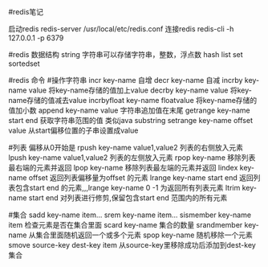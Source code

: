 #redis笔记

启动redis
redis-server /usr/local/etc/redis.conf
连接redis
redis-cli -h 127.0.0.1 -p 6379

#redis 数据结构
string 
字符串可以存储字符串，整数，浮点数
hash
list 
set 
sortedset

#redis 命令
#操作字符串
incr key-name 自增
decr key-name 自减
incrby key-name value 将key-name存储的值加上value
decrby key-name value 将key-name存储的值减去value
incrbyfloat key-name floatvalue 将key-name存储的值加小数
append key-name value 字符串追加值在末尾
getrange key-name start end 获取字符串范围的值 类似java substring
setrange key-name offset value 从start偏移位置的子串设置成value

#列表 偏移从0开始是
rpush key-name value1,value2 列表的右侧放入元素
lpush key-name value1,value2 列表的左侧放入元素
rpop key-name 移除列表最右端的元素并返回
lpop key-name 移除列表最左端的元素并返回
lindex key-name offset 返回列表偏移量为offset 的元素
lrange key-name start end 返回列表包含start end 的元素,,,lrange key-name 0 -1 为返回所有列表元素
ltrim key-name start end 对列表进行修剪,保留包含start end 范围内的所有元素

#集合
sadd key-name item...
srem key-name item...
sismember key-name item 检查元素是否在集合里面
scard key-name 集合的数量
srandmember key-name 从集合里面随机返回一个或多个元素
spop key-name 随机移除一个元素
smove source-key dest-key item 从source-key里移除成功后添加到dest-key集合




